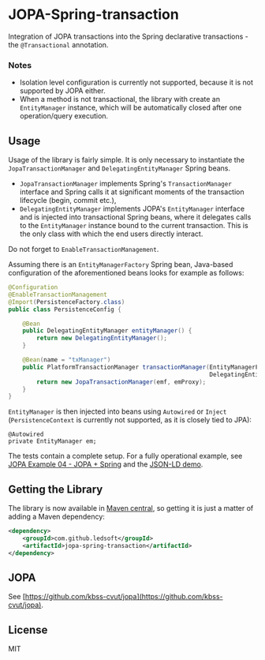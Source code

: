 # JOPA-Spring-transaction

Integration of JOPA transactions into the Spring declarative transactions - the `@Transactional` annotation.

### Notes

- Isolation level configuration is currently not supported, because it is not supported by JOPA either.
- When a method is not transactional, the library with create an `EntityManager` instance, which will
be automatically closed after one operation/query execution.

## Usage

Usage of the library is fairly simple. It is only necessary to instantiate the `JopaTransactionManager` 
and `DelegatingEntityManager` Spring beans.
- `JopaTransactionManager` implements Spring's `TransactionManager` interface and Spring calls it at significant
moments of the transaction lifecycle (begin, commit etc.),
- `DelegatingEntityManager` implements JOPA's `EntityManager` interface and is injected into transactional Spring beans,
where it delegates calls to the `EntityManager` instance bound to the current transaction. This is the only class with
which the end users directly interact.

Do not forget to `EnableTransactionManagement`.

Assuming there is an `EntityManagerFactory` Spring bean, Java-based configuration of the aforementioned beans looks 
for example as follows:

```java
@Configuration
@EnableTransactionManagement
@Import(PersistenceFactory.class)
public class PersistenceConfig {

    @Bean
    public DelegatingEntityManager entityManager() {
        return new DelegatingEntityManager();
    }

    @Bean(name = "txManager")
    public PlatformTransactionManager transactionManager(EntityManagerFactory emf, 
                                                         DelegatingEntityManager emProxy) {
        return new JopaTransactionManager(emf, emProxy);
    }
}
```

`EntityManager` is then injected into beans using `Autowired` or `Inject` (`PersistenceContext` is currently not supported,
as it is closely tied to JPA):

```
@Autowired
private EntityManager em;
```

The tests contain a complete setup. For a fully operational example, see 
[JOPA Example 04 - JOPA + Spring](https://github.com/kbss-cvut/jopa-examples/tree/master/example04-jopa-spring) and the
[JSON-LD demo](https://github.com/kbss-cvut/jopa-examples/tree/master/jsonld).

## Getting the Library

The library is now available in [Maven central](http://search.maven.org/#search%7Cga%7C1%7Ccom.github.ledsoft),
so getting it is just a matter of adding a Maven dependency:

```xml
<dependency>
    <groupId>com.github.ledsoft</groupId>
    <artifactId>jopa-spring-transaction</artifactId>
</dependency>
```

## JOPA

See [https://github.com/kbss-cvut/jopa](https://github.com/kbss-cvut/jopa).

## License

MIT
